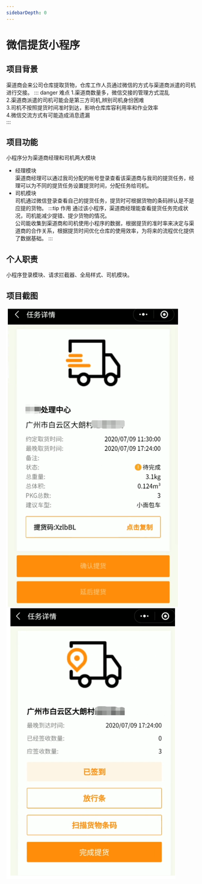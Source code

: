 ```yaml
---
sidebarDepth: 0
---
```

# 微信提货小程序
## 项目背景
渠道商会来公司仓库提取货物，仓库工作人员通过微信的方式与渠道商派遣的司机进行交接。
::: danger 难点
  1.渠道商数量多，微信交接的管理方式混乱  
  2.渠道商派遣的司机可能会是第三方司机,辨别司机身份困难  
  3.司机不按照提货时间准时到达，影响仓库库容利用率和作业效率  
  4.微信交流方式有可能造成消息遗漏  
:::
## 项目功能
   小程序分为渠道商经理和司机两大模块
* 经理模块  
   渠道商经理可以通过我司分配的帐号登录查看该渠道商与我司的提货任务，经理可以为不同的提货任务设置提货时间，分配任务给司机。
* 司机模块  
   司机通过微信登录查看自己的提货任务，提货时可根据货物的条码辨认是不是应提的货物。
:::tip 作用
   通过该小程序，渠道商经理能查看提货任务完成状况，司机能减少提错、提少货物的情况。  
   公司能收集到渠道商和司机使用小程序的数据，根据提货的准时率来决定与渠道商的合作关系，根据提货时间优化仓库的使用效率，为将来的流程优化提供了数据基础。
:::
## 个人职责
   小程序登录模块、请求拦截器、全局样式、司机模块。
## 项目截图
![img1](https://raw.githubusercontent.com/Leemagination/projectIntroduction/master/images/mini1.png)
![img2](https://raw.githubusercontent.com/Leemagination/projectIntroduction/master/images/mini2.png)